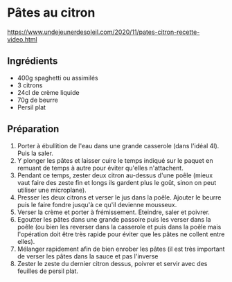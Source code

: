 # Pâtes au citron

https://www.undejeunerdesoleil.com/2020/11/pates-citron-recette-video.html

## Ingrédients

* 400g spaghetti ou assimilés
* 3 citrons
* 24cl de crème liquide
* 70g de beurre
* Persil plat

## Préparation

1. Porter à ébullition de l'eau dans une grande casserole (dans l'idéal 4l). Puis la saler.
2. Y plonger les pâtes et laisser cuire le temps indiqué sur le paquet en remuant de temps à autre pour éviter qu'elles n'attachent.
3. Pendant ce temps, zester deux citron au-dessus d'une poêle (mieux vaut faire des zeste fin et longs ils gardent plus le goût, sinon on peut utiliser une microplane).
4. Presser les deux citrons et verser le jus dans la poêle. Ajouter le beurre puis le faire fondre jusqu'à ce qu'il devienne mousseux.
5. Verser la crème et porter à frémissement. Eteindre, saler et poivrer.
6. Egoutter les pâtes dans une grande passoire puis les verser dans la poêle (ou bien les reverser dans la casserole et puis dans la poêle mais l'opération doit être très rapide pour éviter que les pâtes ne collent entre elles).
7. Mélanger rapidement afin de bien enrober les pâtes (il est très important de verser les pâtes dans la sauce et pas l'inverse
8. Zester le zeste du dernier citron dessus, poivrer et servir avec des feuilles de persil plat.
